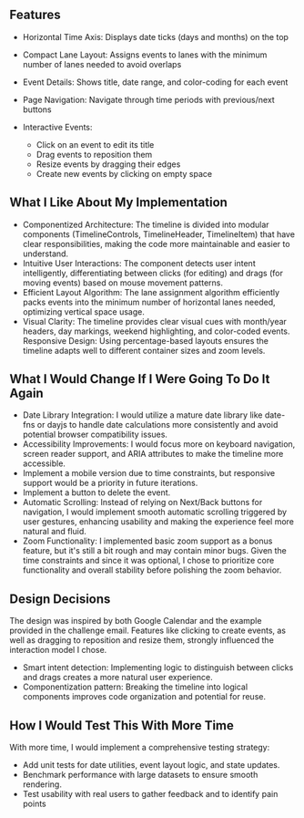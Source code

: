 ## Features

- Horizontal Time Axis: Displays date ticks (days and months) on the top
- Compact Lane Layout: Assigns events to lanes with the minimum number of lanes needed to avoid overlaps
- Event Details: Shows title, date range, and color-coding for each event
- Page Navigation: Navigate through time periods with previous/next buttons
- Interactive Events:

  - Click on an event to edit its title
  - Drag events to reposition them
  - Resize events by dragging their edges
  - Create new events by clicking on empty space

## What I Like About My Implementation

- Componentized Architecture: The timeline is divided into modular components (TimelineControls, TimelineHeader, TimelineItem) that have clear responsibilities, making the code more maintainable and easier to understand.
- Intuitive User Interactions: The component detects user intent intelligently, differentiating between clicks (for editing) and drags (for moving events) based on mouse movement patterns.
- Efficient Layout Algorithm: The lane assignment algorithm efficiently packs events into the minimum number of horizontal lanes needed, optimizing vertical space usage.
- Visual Clarity: The timeline provides clear visual cues with month/year headers, day markings, weekend highlighting, and color-coded events.
  Responsive Design: Using percentage-based layouts ensures the timeline adapts well to different container sizes and zoom levels.

## What I Would Change If I Were Going To Do It Again

- Date Library Integration: I would utilize a mature date library like date-fns or dayjs to handle date calculations more consistently and avoid potential browser compatibility issues.
- Accessibility Improvements: I would focus more on keyboard navigation, screen reader support, and ARIA attributes to make the timeline more accessible.
- Implement a mobile version due to time constraints, but responsive support would be a priority in future iterations.
- Implement a button to delete the event.
- Automatic Scrolling: Instead of relying on Next/Back buttons for navigation, I would implement smooth automatic scrolling triggered by user gestures, enhancing usability and making the experience feel more natural and fluid.
- Zoom Functionality: I implemented basic zoom support as a bonus feature, but it's still a bit rough and may contain minor bugs. Given the time constraints and since it was optional, I chose to prioritize core functionality and overall stability before polishing the zoom behavior.

## Design Decisions

The design was inspired by both Google Calendar and the example provided in the challenge email. Features like clicking to create events, as well as dragging to reposition and resize them, strongly influenced the interaction model I chose.

- Smart intent detection: Implementing logic to distinguish between clicks and drags creates a more natural user experience.
- Componentization pattern: Breaking the timeline into logical components improves code organization and potential for reuse.

## How I Would Test This With More Time

With more time, I would implement a comprehensive testing strategy:

- Add unit tests for date utilities, event layout logic, and state updates.
- Benchmark performance with large datasets to ensure smooth rendering.
- Test usability with real users to gather feedback and to identify pain points
